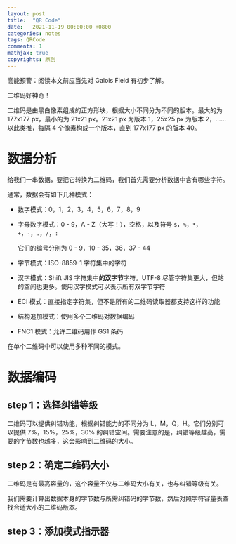 ```yaml
---
layout: post
title:  "QR Code"
date:   2021-11-19 00:00:00 +0800
categories: notes
tags: QRCode
comments: 1
mathjax: true
copyrights: 原创
---
```


高能预警：阅读本文前应当先对 Galois Field 有初步了解。

二维码好神奇！

二维码是由黑白像素组成的正方形块，根据大小不同分为不同的版本。最大的为 177x177 px，最小的为 21x21 px。21x21 px 为版本 1，25x25 px 为版本 2，……以此类推，每隔 4 个像素构成一个版本，直到 177x177 px 的版本 40。

# 数据分析

给我们一串数据，要把它转换为二维码，我们首先需要分析数据中含有哪些字符。

通常，数据会有如下几种模式：

- 数字模式：0，1，2，3，4，5，6，7，8，9

- 字母数字模式：0 - 9，A - Z（大写！），空格，以及符号 `$`，`%`，`*`，`+`，`-`，`.`，`/`，`:`

  它们的编号分别为 0 - 9，10 - 35，36，37 - 44

- 字节模式：ISO-8859-1 字符集中的字符

- 汉字模式：Shift JIS 字符集中**的双字节**字符。UTF-8 尽管字符集更大，但站的空间也更多。使用汉字模式可以表示所有双字节字符

- ECI 模式：直接指定字符集，但不是所有的二维码读取器都支持这样的功能

- 结构追加模式：使用多个二维码对数据编码

- FNC1 模式：允许二维码用作 GS1 条码

在单个二维码中可以使用多种不同的模式。

# 数据编码

## step 1：选择纠错等级

二维码可以提供纠错功能，根据纠错能力的不同分为 L，M，Q，H。它们分别可以提供 7%，15%，25%，30% 的纠错空间。需要注意的是，纠错等级越高，需要的字节数也越多，这会影响到二维码的大小。

## step 2：确定二维码大小

二维码是有最高容量的，这个容量不仅与二维码大小有关，也与纠错等级有关。

我们需要计算出数据本身的字节数与所需纠错码的字节数，然后对照字符容量表查找合适大小的二维码版本。

## step 3：添加模式指示器

